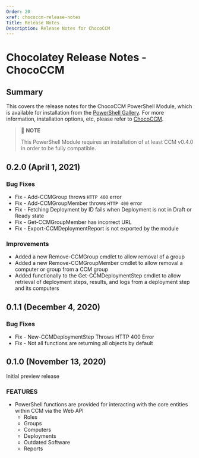 ```yaml
---
Order: 20
xref: chococcm-release-notes
Title: Release Notes
Description: Release Notes for ChocoCCM
---
```


# Chocolatey Release Notes - ChocoCCM

## Summary

This covers the release notes for the ChocoCCM PowerShell Module, which is available for installation from the [PowerShell Gallery](https://www.powershellgallery.com/packages/ChocoCCM). For more information, installation options, etc, please refer to [ChocoCCM](xref:chococcm).

> :memo: **NOTE**
>
> This PowerShell Module requires an installation of at least CCM v0.4.0 in order to be fully compatible.

## 0.2.0 (April 1, 2021)

### Bug Fixes

- Fix - Add-CCMGroup throws `HTTP 400` error
- Fix - Add-CCMGroupMember throws `HTTP 400` error
- Fix - Fetching Deployment by ID fails when Deployment is not in Draft or Ready state
- Fix - Get-CCMGroupMember has incorrect URL
- Fix - Export-CCMDeploymentReport is not exported by the module

### Improvements

- Added a new Remove-CCMGroup cmdlet to allow removal of a group
- Added a new Remove-CCMGroupMember cmdlet to allow removal a computer or group from a CCM group
- Added functionally to the Get-CCMDeploymentStep cmdlet to allow retrieval of deployment steps, results, and logs from a deployment step and its computers

## 0.1.1 (December 4, 2020)

### Bug Fixes

- Fix - New-CCMDeploymentStep Throws HTTP 400 Error
- Fix - Not all functions are returning all objects by default

## 0.1.0 (November 13, 2020)

Initial preview release

### FEATURES

- PowerShell functions are provided for interacting with the core entities within CCM via the Web API
  - Roles
  - Groups
  - Computers
  - Deployments
  - Outdated Software
  - Reports
